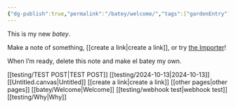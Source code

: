```yaml
---
{"dg-publish":true,"permalink":"/batey/welcome/","tags":["gardenEntry"]}
---
```



This is my new *batey*.

Make a note of something, [[create a link\|create a link]], or try [the Importer](https://help.obsidian.md/Plugins/Importer)!

When I’m ready, delete this note and make el batey my own.

[[testing/TEST POST\|TEST POST]]
[[testing/2024-10-13\|2024-10-13]]
[[Untitled.canvas|Untitled]]
[[create a link\|create a link]]
[[other pages\|other pages]]
[[batey/Welcome\|Welcome]]
[[testing/webhook test\|webhook test]]
[[testing/Why\|Why]]